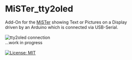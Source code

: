 # MiSTer_tty2oled
Add-On for the [MiSTer](https://github.com/MiSTer-devel) showing Text or Pictures on a Display<br/> 
driven by an Arduino which is connected via USB-Serial.<br/>
<br/>
![tty2oled connection](https://github.com/venice1200/MiSTer_tty2oled/blob/main/Pictures/OLED_Connection.jpg?raw=true)
<br/>
...work in progress<br/>
<br/>
[![License: MIT](https://img.shields.io/badge/License-MIT-yellow.svg)](https://opensource.org/licenses/MIT)
